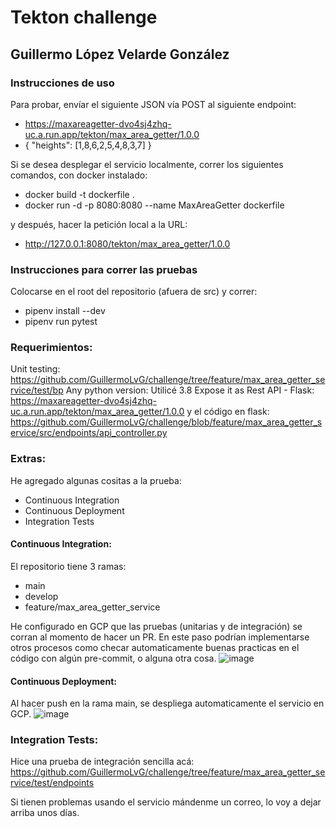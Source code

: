 # Tekton challenge
## Guillermo López Velarde González

### Instrucciones de uso
Para probar, envíar el siguiente JSON vía POST al siguiente endpoint:
- https://maxareagetter-dvo4sj4zhq-uc.a.run.app/tekton/max_area_getter/1.0.0
- {
    "heights": [1,8,6,2,5,4,8,3,7]
}  

Si se desea desplegar el servicio localmente, correr los siguientes comandos, con docker instalado:
- docker build -t dockerfile .
- docker run -d -p 8080:8080 --name MaxAreaGetter dockerfile

y después, hacer la petición local a la URL:
- http://127.0.0.1:8080/tekton/max_area_getter/1.0.0

### Instrucciones para correr las pruebas
Colocarse en el root del repositorio (afuera de src) y correr:
- pipenv install --dev
- pipenv run pytest

### Requerimientos:
Unit testing: 
https://github.com/GuillermoLvG/challenge/tree/feature/max_area_getter_service/test/bp
Any python version: Utilicé 3.8
Expose it as Rest API - Flask:
https://maxareagetter-dvo4sj4zhq-uc.a.run.app/tekton/max_area_getter/1.0.0
y el código en flask:
https://github.com/GuillermoLvG/challenge/blob/feature/max_area_getter_service/src/endpoints/api_controller.py

### Extras:
He agregado algunas cositas a la prueba:
- Continuous Integration
- Continuous Deployment
- Integration Tests

#### Continuous Integration:
El repositorio tiene 3 ramas:
- main
- develop
- feature/max_area_getter_service

He configurado en GCP que las pruebas (unitarias y de integración) se corran al momento de hacer un PR. En este paso podrían implementarse otros procesos como checar automaticamente buenas practicas en el código con algún pre-commit, o alguna otra cosa.
![image](https://user-images.githubusercontent.com/21270714/167958706-06b382de-0839-4f91-a7e9-28a19254ecf0.png)

#### Continuous Deployment:
Al hacer push en la rama main, se despliega automaticamente el servicio en GCP.
![image](https://user-images.githubusercontent.com/21270714/167958273-822f4225-f6dc-4e3d-b7c8-4f8224fba448.png)

### Integration Tests:
Hice una prueba de integración sencilla acá:
https://github.com/GuillermoLvG/challenge/tree/feature/max_area_getter_service/test/endpoints

Si tienen problemas usando el servicio mándenme un correo, lo voy a dejar arriba unos días.
